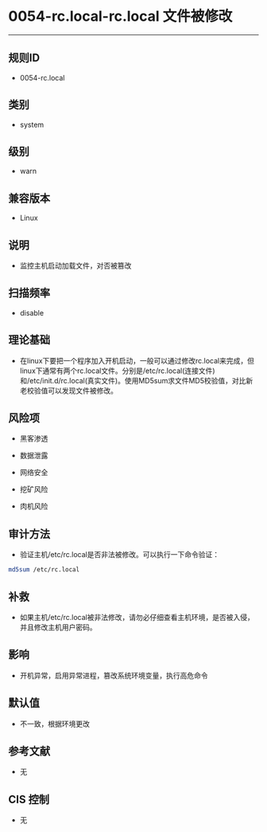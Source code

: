 # 0054-rc.local-rc.local 文件被修改
---

## 规则ID

- 0054-rc.local


## 类别

- system


## 级别

- warn


## 兼容版本


- Linux




## 说明


- 监控主机启动加载文件，对否被篡改



## 扫描频率
- disable

## 理论基础


- 在linux下要把一个程序加入开机启动，一般可以通过修改rc.local来完成，但linux下通常有两个rc.local文件。分别是/etc/rc.local(连接文件)和/etc/init.d/rc.local(真实文件)。使用MD5sum求文件MD5校验值，对比新老校验值可以发现文件被修改。






## 风险项


- 黑客渗透



- 数据泄露



- 网络安全



- 挖矿风险



- 肉机风险



## 审计方法
- 验证主机/etc/rc.local是否非法被修改。可以执行一下命令验证：
```bash
md5sum /etc/rc.local
```



## 补救
- 如果主机/etc/rc.local被非法修改，请勿必仔细查看主机环境，是否被入侵，并且修改主机用户密码。



## 影响


- 开机异常，启用异常进程，篡改系统环境变量，执行高危命令




## 默认值


- 不一致，根据环境更改




## 参考文献


- 无



## CIS 控制


- 无


